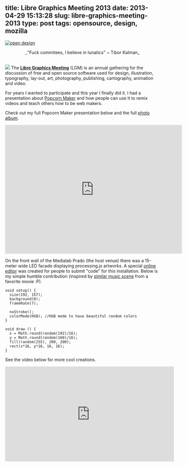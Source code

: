 title: Libre Graphics Meeting 2013
date: 2013-04-29 15:13:28
slug: libre-graphics-meeting-2013
type: post
tags: opensource, design, mozilla
---

[![open design](https://farm9.staticflickr.com/8100/8659115880_f3708afc66.jpg)](http://www.flickr.com/photos/comzeradd/8659115880/)
<div align="center">_"Fuck commitees, I believe in lunatics" ~ Tibor Kalman_</div>
<br />

<a href="http://www.flickr.com/photos/comzeradd/8659179138/" target="_blank"><img src="https://farm9.staticflickr.com/8122/8659179138_13bf29e8a8_q.jpg" class="txt" /></a> The [**Libre Graphics Meeting**](http://libregraphicsmeeting.org/2013/) (LGM) is an annual gathering for the discussion of free and open source software used for design, illustration, typography, lay-out, art, photography, publishing, cartography, animation and video.

For years I wanted to participate and this year I finally did it. I had a presentation about [Popcorn Maker](http://popcorn.webmaker.org/) and how people can use it to remix videos and teach others how to be web makers.

Check out my full Popcorn Maker presentation below and the full [photo album](https://secure.flickr.com/photos/comzeradd/sets/72157633271119214/).


<iframe src="http://www.rvl.io/comzeradd/make-popcorn/embed" height="420" width="576" allowfullscreen="" frameborder="0" scrolling="no"></iframe>
<br />

On the front wall of the Medialab Prado (the host venue) there was a 15-meter wide LED facade displaying processing.js artworks. A special [online editor](http://programalaplaza.medialab-prado.es/) was created for people to submit "code" for this installation. Below is my simple humble contribution (inspired by [similar music scene](https://www.youtube.com/watch?v=H4Kgzn3tDQU) from a favorite movie :P). 
    
    void setup() {
      size(192, 157); 
      background(0); 
      frameRate(7);
    
      noStroke();
      colorMode(HSB); //HSB mode to have beautiful random colors
    }
    
    void draw () {
      x = Math.round(random(192)/16);
      y = Math.round(random(160)/16);
      fill(random(255), 200, 200);
      rect(x*16, y*16, 16, 16);
    }

See the video below for more cool creations.

<iframe src="http://player.vimeo.com/video/64292342?portrait=0" height="310" width="550" allowfullscreen="" frameborder="0"></iframe>
